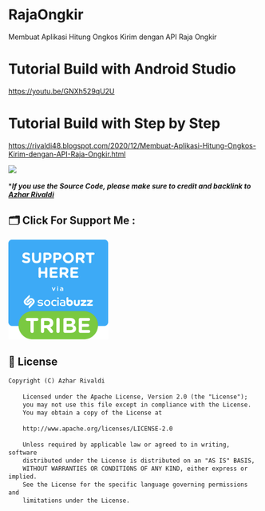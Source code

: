 # RajaOngkir
Membuat Aplikasi Hitung Ongkos Kirim dengan API Raja Ongkir

# Tutorial Build with Android Studio
https://youtu.be/GNXh529qU2U

# Tutorial Build with Step by Step
https://rivaldi48.blogspot.com/2020/12/Membuat-Aplikasi-Hitung-Ongkos-Kirim-dengan-API-Raja-Ongkir.html

<img src="https://1.bp.blogspot.com/-WMsj_OlL6yY/X-1tyVogVGI/AAAAAAAAHrw/M6Iy9Z-fv00kSm3AA5aci5kkzoQ-cL3EQCLcBGAsYHQ/s2048/Tutorial%2BMembuat%2BAplikasi%2BHitung%2BOngkos%2BKirim%2Bdengan%2BAPI%2BRaja%2BOngkir.png" data-canonical-src="https://1.bp.blogspot.com/-WMsj_OlL6yY/X-1tyVogVGI/AAAAAAAAHrw/M6Iy9Z-fv00kSm3AA5aci5kkzoQ-cL3EQCLcBGAsYHQ/s2048/Tutorial%2BMembuat%2BAplikasi%2BHitung%2BOngkos%2BKirim%2Bdengan%2BAPI%2BRaja%2BOngkir.png" style="max-width:100%;">

****If you use the Source Code, please make sure to credit and backlink to [Azhar Rivaldi](https://rivaldi48.blogspot.com/)***

## 🗂 Click For Support Me :
<a href="https://sociabuzz.com/azharrvldi_/donate"> 
<img src="https://github.com/AzharRivaldi/AzharRivaldi/blob/master/Support%20Here.png" width="200" height="200"></a>

## 📄 License

```
Copyright (C) Azhar Rivaldi

    Licensed under the Apache License, Version 2.0 (the "License");
    you may not use this file except in compliance with the License.
    You may obtain a copy of the License at

    http://www.apache.org/licenses/LICENSE-2.0

    Unless required by applicable law or agreed to in writing, software
    distributed under the License is distributed on an "AS IS" BASIS,
    WITHOUT WARRANTIES OR CONDITIONS OF ANY KIND, either express or implied.
    See the License for the specific language governing permissions and
    limitations under the License.

```
